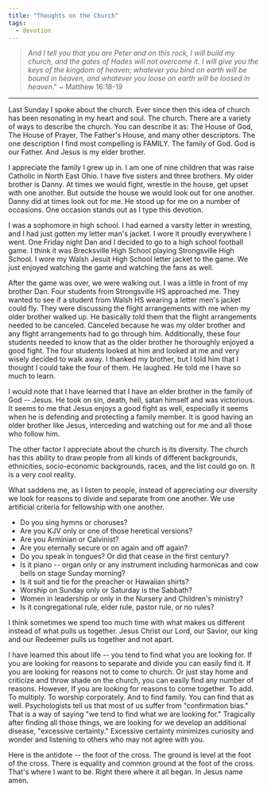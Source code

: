 ```yaml
---
title: "Thoughts on the Church"
tags:
  - devotion
---
```

> *And I tell you that you are Peter and on this rock, I will build my church, and the gates of Hades will not overcome it. I will give you the keys of the kingdom of heaven; whatever you bind on earth will be bound in heaven, and whatever you loose on earth will be loosed in heaven*." ~ Matthew 16:18-19
* * *
Last Sunday I spoke about the church. Ever since then this idea of church has been resonating in my heart and soul. The church. There are a variety of ways to describe the church. You can describe it as: The House of God, The House of Prayer, The Father's House, and many other descriptors. The one description I find most compelling is FAMILY. The family of God. God is our Father. And Jesus is my elder brother. 
  
I appreciate the family I grew up in. I am one of nine children that was raise Catholic in North East Ohio. I have five sisters and three brothers. My older brother is Danny. At times we would fight, wrestle in the house, get upset with one another. But outside the house we would look out for one another. Danny did at times look out for me. He stood up for me on a number of occasions. One occasion stands out as I type this devotion.
  
I was a sophomore in high school. I had earned a varsity letter in wresting, and I had just gotten my letter man's jacket. I wore it proudly everywhere I went. One Friday night Dan and I decided to go to a high school football game. I think it was Brecksville High School playing Strongsville High School. I wore my Walsh Jesuit High School letter jacket to the game. We just enjoyed watching the game and watching the fans as well.
  
After the game was over, we were walking out. I was a little in front of my brother Dan. Four students from Strongsville HS approached me. They wanted to see if a student from Walsh HS wearing a letter men's jacket could fly. They were discussing the flight arrangements with me when my older brother walked up. He basically told them that the flight arrangements needed to be canceled. Canceled because he was my older brother and any flight arrangements had to go through him. Additionally, these four students needed to know that as the older brother he thoroughly enjoyed a good fight. The four students looked at him and looked at me and very wisely decided to walk away. I thanked my brother, but I told him that I thought I could take the four of them. He laughed. He told me I have so much to learn.
  
I would note that I have learned that I have an elder brother in the family of God -- Jesus. He took on sin, death, hell, satan himself and was victorious. It seems to me that Jesus enjoys a good fight as well, especially it seems when he is defending and protecting a family member. It is good having an older brother like Jesus, interceding and watching out for me and all those who follow him.
  
The other factor I appreciate about the church is its diversity. The church has this ability to draw people from all kinds of different backgrounds, ethnicities, socio-economic backgrounds, races, and the list could go on. It is a very cool reality. 
  
What saddens me, as I listen to people, instead of appreciating our diversity we look for reasons to divide and separate from one another. We use artificial criteria for fellowship with one another.

-   Do you sing hymns or choruses?
-   Are you KJV only or one of those heretical versions?
-   Are you Arminian or Calvinist?
-   Are you eternally secure or on again and off again?
-   Do you speak in tongues? Or did that cease in the first century?
-   Is it piano -- organ only or any instrument including harmonicas and cow bells on stage Sunday morning?
-   Is it suit and tie for the preacher or Hawaiian shirts?
-   Worship on Sunday only or Saturday is the Sabbath?
-   Women in leadership or only in the Nursery and Children's ministry?
-   Is it congregational rule, elder rule, pastor rule, or no rules?
  
I think sometimes we spend too much time with what makes us different instead of what pulls us together. Jesus Christ our Lord, our Savior, our king and our Redeemer pulls us together and not apart. 
  
I have learned this about life -- you tend to find what you are looking for. If you are looking for reasons to separate and divide you can easily find it. If you are looking for reasons not to come to church. Or just stay home and criticize and throw shade on the church, you can easily find any number of reasons. However, If you are looking for reasons to come together. To add. To multiply. To worship corporately. And to find family. You can find that as well. Psychologists tell us that most of us suffer from "confirmation bias." That is a way of saying "we tend to find what we are looking for." Tragically after finding all those things, we are looking for we develop an additional disease, "excessive certainty." Excessive certainty minimizes curiosity and wonder and listening to others who may not agree with you.
  
Here is the antidote -- the foot of the cross. The ground is level at the foot of the cross. There is equality and common ground at the foot of the cross. That's where I want to be. Right there where it all began. In Jesus name amen.
